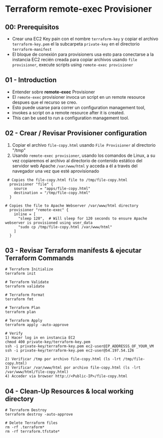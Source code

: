 # Terraform remote-exec Provisioner

## 00: Prerequisitos
- Crear una EC2 Key pain con el nombre `terraform-key` y copiar el archivo `terraform-key.pem` el la subcarpeta `private-key` en el directorio `terraform-manifest` 
- El bloque de conexión para provisioners usa esto para conectarse a la instancia EC2 recién creada para copiar archivos usando `file provisioner`, execute scripts using `remote-exec provisioner`

## 01 - Introduction
- Entender sobre **remote-exec** Provisioner
- El `remote-exec` provisioner invoca un script en un remote resource despues que el recurso se creo.
- Esto puede usarse para correr un configuration management tool, 
- invokes a script on a remote resource after it is created. 
- This can be used to run a configuration management tool.

## 02 - Crear / Revisar Provisioner configuration
1. Copiar el archivo `file-copy.html` usando `File Provisioner` al directorio "/tmp"
2. Usando `remote-exec provisioner`, usando los comandos de Linux, a su vez copiaremos el archivo al directorio de contenido estático del servidor web Apache `/var/www/html` y acceda a él a través del navegador una vez que esté aprovisionado
```t
 # Copies the file-copy.html file to /tmp/file-copy.html
  provisioner "file" {
    source      = "apps/file-copy.html"
    destination = "/tmp/file-copy.html"
  }

# Copies the file to Apache Webserver /var/www/html directory
  provisioner "remote-exec" {
    inline = [
      "sleep 120",  # Will sleep for 120 seconds to ensure Apache webserver is provisioned using user_data
      "sudo cp /tmp/file-copy.html /var/www/html"
    ]
  }
```

## 03 - Revisar Terraform manifests & ejecutar Terraform Commands
```t
# Terraform Initialize
terraform init

# Terraform Validate
terraform validate

# Terraform Format
terraform fmt

# Terraform Plan
terraform plan

# Terraform Apply
terraform apply -auto-approve

# Verify
1) Hacer log in en instancia EC2
chmod 400 private-key/terraform-key.pem 
ssh -i private-key/terraform-key.pem ec2-user@IP_ADDRESSS_OF_YOUR_VM
ssh -i private-key/terraform-key.pem ec2-user@54.197.54.126

2) Verificar /tmp por archivo file-copy.html (ls -lrt /tmp/file-copy.html)
3) Verificar /var/www/html por archivo file-copy.html (ls -lrt /var/www/html/file-copy.html)
4) Acceder via browser http://<Public-IP>/file-copy.html
```
## 04 - Clean-Up Resources & local working directory
```t
# Terraform Destroy
terraform destroy -auto-approve

# Delete Terraform files 
rm -rf .terraform*
rm -rf terraform.tfstate*
```

